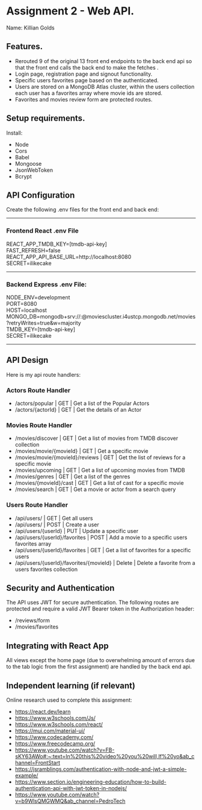 # Assignment 2 - Web API.

Name: Killian Golds

## Features.
 + Rerouted 9 of the original 13 front end endpoints to the back end api so that the front end calls the back end to make the fetches . 
 + Login page, registration page and signout functionality. 
 + Specific users favorites page based on the authenticated.
 + Users are stored on a MongoDB Atlas cluster, within the users collection each user has a favorites array where movie ids are stored.
 + Favorites and movies review form are protected routes.

## Setup requirements.
Install:
 + Node
 + Cors
 + Babel
 + Mongoose
 + JsonWebToken
 + Bcrypt

## API Configuration
Create the following .env files for the front end and back end:
______________________
### Frontend React .env File
REACT_APP_TMDB_KEY=[tmdb-api-key]  
FAST_REFRESH=false  
REACT_APP_API_BASE_URL=http://localhost:8080  
SECRET=ilikecake
______________________
### Backend Express .env File:
NODE_ENV=development  
PORT=8080  
HOST=localhost  
MONGO_DB=mongodb+srv://<username>:<password>@moviescluster.i4ustcp.mongodb.net/movies?retryWrites=true&w=majority  
TMDB_KEY=[tmdb-api-key]  
SECRET=ilikecake
______________________

## API Design
Here is my api route handlers:

### Actors Route Handler
- /actors/popular | GET | Get a list of the Popular Actors
- /actors/{actorId} | GET | Get the details of an Actor
### Movies Route Handler
- /movies/discover | GET | Get a list of movies from TMDB discover collection 
- /movies/movie/{movieId} | GET | Get a specific movie
- /movies/movie/{movieId}/reviews | GET | Get the list of reviews for a specific movie
- /movies/upcoming | GET | Get a list of upcoming movies from TMDB
- /movies/genres | GET | Get a list of the genres
- /movies/{movieId}/cast | GET | Get a list of cast for a specific movie
- /movies/search | GET | Get a movie or actor from a search query
### Users Route Handler
- /api/users/ | GET | Get all users
- /api/users/ | POST | Create a user
- /api/users/{userId} | PUT | Update a specific user
- /api/users/{userId}/favorites | POST | Add a movie to a specific users favorites array
- /api/users/{userId}/favorites | GET | Get a list of favorites for a specific users
- /api/users/{userId}/favorites/{movieId} | Delete | Delete a favorite from a users favorites collection
  
## Security and Authentication
The API uses JWT for secure authentication. The following routes are protected and require a valid JWT Bearer token in the Authorization header:
- /reviews/form
- /movies/favorites

## Integrating with React App
All views except the home page (due to overwhelming amount of errors due to the tab logic from the first assignment) are handled by the back end api.

## Independent learning (if relevant)
Online research used to complete this assignment:

+ https://react.dev/learn
+ https://www.w3schools.com/Js/
+ https://www.w3schools.com/react/
+ https://mui.com/material-ui/
+ https://www.codecademy.com/
+ https://www.freecodecamp.org/
+ https://www.youtube.com/watch?v=FB-sKY63AWo#:~:text=In%20this%20video%20you%20will,If%20yo&ab_channel=FrontStart
+ https://jsramblings.com/authentication-with-node-and-jwt-a-simple-example/
+ https://www.section.io/engineering-education/how-to-build-authentication-api-with-jwt-token-in-nodejs/
+ https://www.youtube.com/watch?v=b9WlsQMGWMQ&ab_channel=PedroTech
